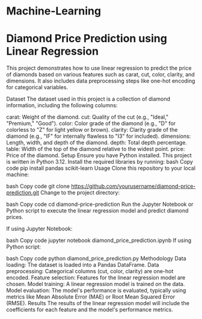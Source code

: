 # Machine-Learning
# Diamond Price Prediction using Linear Regression
This project demonstrates how to use linear regression to predict the price of diamonds based on various features such as carat, cut, color, clarity, and dimensions. It also includes data preprocessing steps like one-hot encoding for categorical variables.

Dataset
The dataset used in this project is a collection of diamond information, including the following columns:

carat: Weight of the diamond.
cut: Quality of the cut (e.g., "Ideal," "Premium," "Good").
color: Color grade of the diamond (e.g., "D" for colorless to "Z" for light yellow or brown).
clarity: Clarity grade of the diamond (e.g., "IF" for internally flawless to "I3" for included).
dimensions: Length, width, and depth of the diamond.
depth: Total depth percentage.
table: Width of the top of the diamond relative to the widest point.
price: Price of the diamond.
Setup
Ensure you have Python installed. This project is written in Python 3.12.
Install the required libraries by running:
bash
Copy code
pip install pandas scikit-learn
Usage
Clone this repository to your local machine:

bash
Copy code
git clone https://github.com/yourusername/diamond-price-prediction.git
Change to the project directory:

bash
Copy code
cd diamond-price-prediction
Run the Jupyter Notebook or Python script to execute the linear regression model and predict diamond prices.

If using Jupyter Notebook:

bash
Copy code
jupyter notebook diamond_price_prediction.ipynb
If using Python script:

bash
Copy code
python diamond_price_prediction.py
Methodology
Data loading: The dataset is loaded into a Pandas DataFrame.
Data preprocessing: Categorical columns (cut, color, clarity) are one-hot encoded.
Feature selection: Features for the linear regression model are chosen.
Model training: A linear regression model is trained on the data.
Model evaluation: The model's performance is evaluated, typically using metrics like Mean Absolute Error (MAE) or Root Mean Squared Error (RMSE).
Results
The results of the linear regression model will include the coefficients for each feature and the model's performance metrics.

